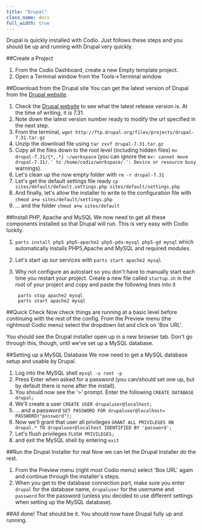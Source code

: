 ```yaml
---
title: "Drupal"
class_name: docs
full_width: true
---
```


Drupal is quickly installed with Codio. Just follows these steps and you should be up and running with Drupal very quickly.

##Create a Project

1. From the Codio Dashboard, create a new Empty template project. 
1. Open a Terminal window from the Tools->Terminal window

##Download from the Drupal site
You can get the latest version of Drupal from the [Drupal website](https://drupal.org/project/drupal). 

1. Check the [Drupal website](https://drupal.org/project/drupal) to see what the latest release version is. At the time of writing, it is 7.31.
1. Note down the latest version number ready to modify the url specified in the next step.
1. From the terminal, `wget http://ftp.drupal.org/files/projects/drupal-7.31.tar.gz` 
1. Unzip the download file using `tar zxvf drupal-7.31.tar.gz`
1. Copy all the files down to the root level (including hidden files) `mv drupal-7.31/{*,.*} ~/workspace` (you can ignore the `mv: cannot move drupal-7.31/.' to /home/codio/workspace/.': Device or resource busy` warnings).
1. Let's clean up the now empty folder with `rm -r drupal-7.31`
1. Let's get the default settings file ready `cp sites/default/default.settings.php sites/default/settings.php`
1. And finally, let's allow the installer to write to the configuration file with `chmod a+w sites/default/settings.php`
1. ... and the folder `chmod a+w sites/default`

##Install PHP, Apache and MySQL
We now need to get all these components installed so that Drupal will run. This is very easy with Codio luckily.

1. `parts install php5 php5-apache2 php5-pdo-mysql php5-gd mysql` which automatically installs PHP5,Apache and MySQL and required modules.
1. Let's start up our services with `parts start apache2 mysql`
1. Why not configure an autostart so you don't have to manually start each time you restart your project. Create a new file called `startup.sh` in the root of your project and copy and paste the following lines into it

        parts stop apache2 mysql
        parts start apache2 mysql

##Quick Check
Now check things are running at a basic level before continuing with the rest of the config. From the Preview menu (the rightmost Codio menu) select the dropdown list and click on 'Box URL'. 

You should see the Drupal installer open up in a new browser tab. Don't go through this, though, until we've set up a MySQL database.

##Setting up a MySQL Database
We now need to get a MySQL database setup and usable by Drupal.

1. Log into the MySQL shell `mysql -u root -p`
1. Press Enter when asked for a password (you can/should set one up, but by default there is none after the install).
1. You should now see the '>' prompt. Enter the following `CREATE DATABASE drupal;`
1. We'll create a user `CREATE USER drupaluser@localhost;`
1. ... and a password `SET PASSWORD FOR drupaluser@localhost= PASSWORD("password");`
1. Now we'll grant that user all privileges `GRANT ALL PRIVILEGES ON drupal.* TO drupaluser@localhost IDENTIFIED BY 'password';`
1. Let's flush privileges `FLUSH PRIVILEGES;`
1. and exit the MySQL shell by entering `exit`

##Run the Drupal Installer for real
Now we can let the Drupal Installer do the rest. 

1. From the Preview menu (right most Codio menu) select 'Box URL' again and continue through the installer's steps.
1. When you get to the database connection part, make sure you enter `drupal` for the database name, `drupaluser` for the username and `password` for the password (unless you decided to use different settings when setting up the MySQL database).

##All done!
That should be it. You should now have Drupal fully up and running.

